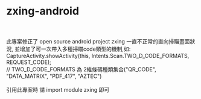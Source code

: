 # zxing-android
<br><br>
此專案修正了 open source android project zxing 一直不正常的直向掃瞄畫面狀況, 
並增加了可一次帶入多種掃瞄code類型的機制,如:<br>
CaptureActivity.showActivity(this, Intents.Scan.TWO_D_CODE_FORMATS, REQUEST_CODE);<br>
// TWO_D_CODE_FORMATS 為 2維條碼種類集合("QR_CODE", "DATA_MATRIX", "PDF_417", "AZTEC")
<br><br>
引用此專案時 請 import module zxing 即可
